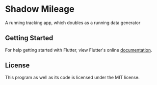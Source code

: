 # Shadow Mileage

A running tracking app, which doubles as a running data generator

## Getting Started

For help getting started with Flutter, view Flutter's online
[documentation](https://flutter.io/).

## License

This program as well as its code is licensed under the MIT license.
